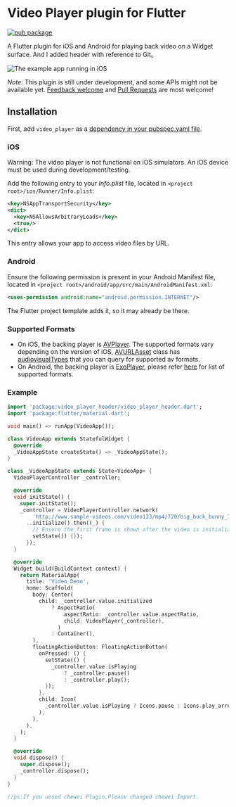 # Video Player plugin for Flutter

[![pub package](https://img.shields.io/pub/v/video_player.svg)](https://pub.dartlang.org/packages/video_player)

A Flutter plugin for iOS and Android for playing back video on a Widget surface. And I added header with reference to Git。

![The example app running in iOS](https://github.com/flutter/plugins/blob/master/packages/video_player/doc/demo_ipod.gif?raw=true)

*Note*: This plugin is still under development, and some APIs might not be available yet.
[Feedback welcome](https://github.com/flutter/flutter/issues) and
[Pull Requests](https://github.com/flutter/plugins/pulls) are most welcome!

## Installation

First, add `video_player` as a [dependency in your pubspec.yaml file](https://flutter.io/using-packages/).

### iOS

Warning: The video player is not functional on iOS simulators. An iOS device must be used during development/testing.

Add the following entry to your _Info.plist_ file, located in `<project root>/ios/Runner/Info.plist`:

```xml
<key>NSAppTransportSecurity</key>
<dict>
  <key>NSAllowsArbitraryLoads</key>
  <true/>
</dict>
```

This entry allows your app to access video files by URL.

### Android

Ensure the following permission is present in your Android Manifest file, located in `<project root>/android/app/src/main/AndroidManifest.xml`:

```xml
<uses-permission android:name="android.permission.INTERNET"/>
```

The Flutter project template adds it, so it may already be there.

### Supported Formats

- On iOS, the backing player is [AVPlayer](https://developer.apple.com/documentation/avfoundation/avplayer).
  The supported formats vary depending on the version of iOS, [AVURLAsset](https://developer.apple.com/documentation/avfoundation/avurlasset) class
  has [audiovisualTypes](https://developer.apple.com/documentation/avfoundation/avurlasset/1386800-audiovisualtypes?language=objc) that you can query for supported av formats.
- On Android, the backing player is [ExoPlayer](https://google.github.io/ExoPlayer/),
  please refer [here](https://google.github.io/ExoPlayer/supported-formats.html) for list of supported formats.

### Example

```dart
import 'package:video_player_header/video_player_header.dart';
import 'package:flutter/material.dart';

void main() => runApp(VideoApp());

class VideoApp extends StatefulWidget {
  @override
  _VideoAppState createState() => _VideoAppState();
}

class _VideoAppState extends State<VideoApp> {
  VideoPlayerController _controller;

  @override
  void initState() {
    super.initState();
    _controller = VideoPlayerController.network(
        'http://www.sample-videos.com/video123/mp4/720/big_buck_bunny_720p_20mb.mp4',headers:headers)
      ..initialize().then((_) {
        // Ensure the first frame is shown after the video is initialized, even before the play button has been pressed.
        setState(() {});
      });
  }

  @override
  Widget build(BuildContext context) {
    return MaterialApp(
      title: 'Video Demo',
      home: Scaffold(
        body: Center(
          child: _controller.value.initialized
              ? AspectRatio(
                  aspectRatio: _controller.value.aspectRatio,
                  child: VideoPlayer(_controller),
                )
              : Container(),
        ),
        floatingActionButton: FloatingActionButton(
          onPressed: () {
            setState(() {
              _controller.value.isPlaying
                  ? _controller.pause()
                  : _controller.play();
            });
          },
          child: Icon(
            _controller.value.isPlaying ? Icons.pause : Icons.play_arrow,
          ),
        ),
      ),
    );
  }

  @override
  void dispose() {
    super.dispose();
    _controller.dispose();
  }
}

//ps:If you uesed chewei Plugin,Please changed chewei Import.
```


